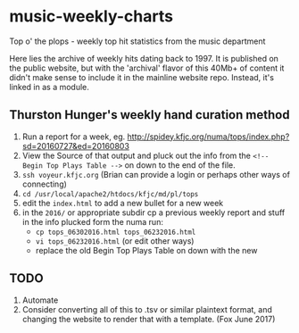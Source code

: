# music-weekly-charts
Top o' the plops - weekly top hit statistics from the music department

Here lies the archive of weekly hits dating back to 1997. It is published on the public website, but with the 'archival' flavor of this 40Mb+ of content it didn't make sense to include it in the mainline website repo. Instead, it's linked in as a module.

## Thurston Hunger's weekly hand curation method
1. Run a report for a week, eg. http://spidey.kfjc.org/numa/tops/index.php?sd=20160727&ed=20160803 
2. View the Source of that output and pluck out the info from the `<!-- Begin Top Plays Table -->` on down to the end of the file.
3. `ssh voyeur.kfjc.org` (Brian can provide a login or perhaps other ways of connecting)
4. `cd /usr/local/apache2/htdocs/kfjc/md/pl/tops`
5. edit the `index.html` to add a new bullet for a new week
6. in the `2016/` or appropriate subdir cp a previous weekly report and stuff in the info plucked form the numa run:
    * `cp tops_06302016.html tops_06232016.html`
    * `vi tops_06232016.html` (or edit other ways)
    * replace the old Begin Top Plays Table on down with the new

## TODO
1. Automate
2. Consider converting all of this to .tsv or similar plaintext format, and changing the website to render that with a template. (Fox June 2017)
